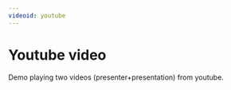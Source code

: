 ```yaml
---
videoid: youtube
---
```


# Youtube video

Demo playing two videos (presenter+presentation) from youtube.
